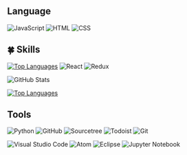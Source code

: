 ## Language
![JavaScript](https://img.shields.io/badge/JavaScript-F7DF1E?style=for-the-badge&logo=JavaScript&logoColor=white)
![HTML](https://img.shields.io/badge/HTML-239120?style=for-the-badge&logo=html5&logoColor=white)
![CSS](https://img.shields.io/badge/CSS-239120?style=for-the-badge&logo=css3&logoColor=white)

## 🍀 Skills
[![Top Languages](https://github-readme-stats.vercel.app/api/top-langs/?username=kmc6381)](https://github.com/anuraghazra/github-readme-stats)
![React](https://img.shields.io/badge/React-20232A?style=for-the-badge&logo=react&logoColor=61DAFB)
![Redux](https://img.shields.io/badge/Redux-593D88?style=for-the-badge&logo=redux&logoColor=white)

![GitHub Stats](https://github-readme-stats.vercel.app/api?username=kmc6381&show_icons=true&theme=THEME)

[![Top Languages](https://github-readme-stats.vercel.app/api/top-langs/?username=kmc6381&layout=compact)](https://github.com/kmc6381/github-readme-stats)

## Tools
![Python](https://img.shields.io/badge/Python-3776AB?style=for-the-badge&logo=Python&logoColor=white)
![GitHub](https://img.shields.io/badge/GitHub-100000?style=for-the-badge&logo=github&logoColor=white)
![Sourcetree](https://img.shields.io/badge/Sourcetree-0052CC?style=for-the-badge&logo=Sourcetree&logoColor=white)
![Todoist](https://img.shields.io/badge/Todoist-E44332?style=for-the-badge&logo=todoist&logoColor=white)
![Git](https://img.shields.io/badge/GIT-E44C30?style=for-the-badge&logo=git&logoColor=white)

![Visual Studio Code](https://img.shields.io/badge/Visual%20Studio%20Code-0078d7?style=for-the-badge&logo=visual-studio-code&logoColor=white)
![Atom](https://img.shields.io/badge/Atom-66695C?style=for-the-badge&logo=atom&logoColor=white)
![Eclipse](https://img.shields.io/badge/Eclipse-FE7A16?style=for-the-badge&logo=Eclipse&logoColor=white)
![Jupyter Notebook](https://img.shields.io/badge/Jupyter-%23FA0F00?style=for-the-badge&logo=jupyter&logoColor=white)